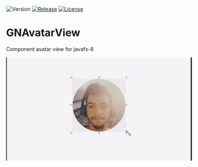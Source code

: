 

![Version](https://img.shields.io/badge/Version-1.0-aplha--green.svg?style=for-the-badge)
[![Release](https://img.shields.io/badge/Release-v1.0--alpha-blue.svg?style=for-the-badge)](https://github.com/Gleidson28/GNCarousel/releases/tag/1.0)
[![License](https://img.shields.io/github/license/Gleidson28/GNAvatarView.svg?style=for-the-badge)](https://github.com/Gleidson28/GNCarousel/blob/master/LICENSE) 



# GNAvatarView
Component avatar view for javafx-8

![gif](src/com/gn/gif.gif)
